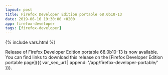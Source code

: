 ```yaml
---
layout: post
title: Firefox Developer Edition portable 68.0b10-13
date: 2019-06-16 19:30:00 +0200
app: firefox-developer
tags: [firefox-developer]
---
```

{% include vars.html %}

Release of Firefox Developer Edition portable 68.0b10-13 is now available.<br />
You can find links to download this release on the [Firefox Developer Edition portable page]({{ var_seo_url | append: '/app/firefox-developer-portable/' }}).